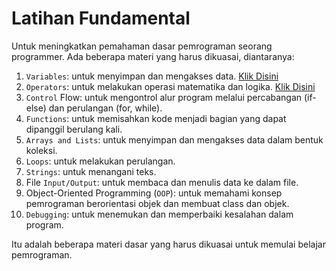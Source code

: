 # Latihan Fundamental

Untuk meningkatkan pemahaman dasar pemrograman seorang programmer. Ada beberapa materi yang harus dikuasai, diantaranya:

1. `Variables`: untuk menyimpan dan mengakses data. [Klik Disini](https://github.com/iskandar45/fundamental-test/tree/master/Variables)
2. `Operators`: untuk melakukan operasi matematika dan logika. [Klik Disini](https://github.com/iskandar45/fundamental-test/tree/master/Operators)
3. `Control` Flow: untuk mengontrol alur program melalui percabangan (if-else) dan perulangan (for, while).
4. `Functions`: untuk memisahkan kode menjadi bagian yang dapat dipanggil berulang kali.
5. `Arrays and Lists`: untuk menyimpan dan mengakses data dalam bentuk koleksi.
6. `Loops`: untuk melakukan perulangan.
7. `Strings`: untuk menangani teks.
8. File `Input/Output`: untuk membaca dan menulis data ke dalam file.
9. Object-Oriented Programming (`OOP`): untuk memahami konsep pemrograman berorientasi objek dan membuat class dan objek.
10. `Debugging`: untuk menemukan dan memperbaiki kesalahan dalam program.

Itu adalah beberapa materi dasar yang harus dikuasai untuk memulai belajar pemrograman.
